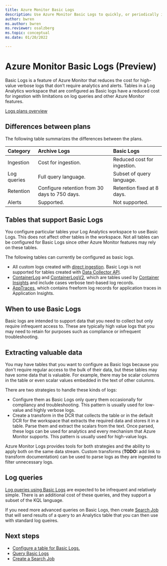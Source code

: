 ```yaml
---
title: Azure Monitor Basic Logs
description: Use Azure Monitor Basic Logs to quickly, or periodically investigate issues, troubleshoot code or configuration problems or address support cases.
author: bwren
ms.author: bwren
ms.reviewer: osalzberg
ms.topic: conceptual
ms.date: 01/20/2022

---
```


# Azure Monitor Basic Logs (Preview)
Basic Logs is a feature of Azure Monitor that reduces the cost for high-value verbose logs that don’t require analytics and alerts. Tables in a Log Analytics workspace that are configured as Basic logs have a reduced cost for ingestion with limitations on log queries and other Azure Monitor features.


[Logs plans overview](media/basic-logs-overview/logs-plans-overview.png)

## Differences between plans
The following table summarizes the differences between the plans.

| Category | Archive Logs | Basic Logs |
|:---|:---|:---|
| Ingestion | Cost for ingestion. | Reduced cost for ingestion. |
| Log queries | Full query language. | Subset of query language. |
| Retention |  Configure retention from 30 days to 750 days. | Retention fixed at 8 days. |
| Alerts | Supported. | Not supported. |

## Tables that support Basic Logs
You configure particular tables your Log Analytics workspace to use Basic Logs. This does not affect other tables in the workspace. Not all tables can be configured for Basic Logs since other Azure Monitor features may rely on these tables.

The following tables can currently be configured as basic logs.

- All custom logs created with [direct ingestion](direct-ingestion-overview.md). Basic Logs is not supported for tables created with [Data Collector API](data-collector-api.md).
-	[ContainerLog](/azure/azure-monitor/reference/tables/containerlog) and [ContainerLogV2](/azure/azure-monitor/reference/tables/containerlogv2), which are tables used by [Container Insights](../containers/container-insights-overview.md) and include cases verbose text-based log records.
- [AppTraces](/azure/azure-monitor/reference/tables/apptraces), which contains freeform log records for application traces in Application Insights.

## When to use Basic Logs
Basic logs are intended to support data that you need to collect but only require infrequent access to. These are typically high value logs that you may need to retain for purposes such as compliance or infrequent troubleshooting. 

## Extracting valuable data
You may have tables that you want to configure as Basic logs because you don't require regular access to the bulk of their data, but these tables may have some data that is valuable. For example, there may be scalar columns in the table or even scalar values embedded in the text of other columns.

There are two strategies to handle these kinds of logs:

-	Configure them as Basic Logs only query them occasionally for compliancy and troubleshooting. This pattern is usually used for low-value and highly verbose logs.
-	Create a transform in the DCR that collects the table or in the default DCR for the workspace that extracts the required data and stores it in a table.
Parse them and extract the scalars from the text. Once parsed, these logs can be used for analytics and every mechanism that Azure Monitor supports. This pattern is usually used for high-value logs.

Azure Monitor Logs provides tools for both strategies and the ability to apply both on the same data stream. Custom transforms (**TODO:** add link to transform documentation) can be used to parse logs as they are ingested to filter unnecessary logs. 

## Log queries
[Log queries using Basic Logs](basic-logs-query.md) are expected to be infrequent and relatively simple. There is an additional cost of these queries, and they support a subset of the KQL language.

If you need more advanced queries on Basic Logs, then create [Search Job](search-jobs.md) that will send results of a query to an Analytics table that you can then use with standard log queires.

## Next steps

- [Configure a table for Basic Logs.](basic-logs-configure.md)
- [Query Basic Logs](basic-logs-query.md)
- [Create a Search Job](search-jobs.md)